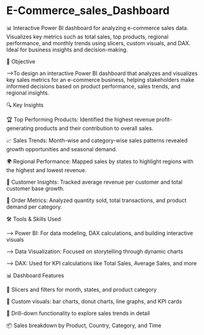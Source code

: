 # E-Commerce_sales_Dashboard

📊 Interactive Power BI dashboard for analyzing e-commerce sales data. Visualizes key metrics such as total sales, top products, regional performance, and monthly trends using slicers, custom visuals, and DAX. Ideal for business insights and decision-making.

🎯 Objective

-->To design an interactive Power BI dashboard that analyzes and visualizes key sales metrics for an e-commerce business, helping stakeholders make informed decisions based on product performance, sales trends, and regional insights.




🔍 Key Insights

🏆 Top Performing Products: Identified the highest revenue profit-generating products and their contribution to overall sales.

📈 Sales Trends: Month-wise and category-wise sales patterns revealed growth opportunities and seasonal demand.

🌍 Regional Performance: Mapped sales by states to highlight regions with the highest and lowest revenue.

💼 Customer Insights: Tracked average revenue per customer and total customer base growth.

🛒 Order Metrics: Analyzed quantity sold, total transactions, and product demand per category.





🛠️ Tools & Skills Used

--> Power BI: For data modeling, DAX calculations, and building interactive visuals

--> Data Visualization: Focused on storytelling through dynamic charts

--> DAX: Used for KPI calculations like Total Sales, Average Sales, and more





📊 Dashboard Features

📌 Slicers and filters for month, states, and product category

📍 Custom visuals: bar charts, donut charts, line graphs, and KPI cards

🔄 Drill-down functionality to explore sales trends in detail

📦 Sales breakdown by Product, Country, Category, and Time
